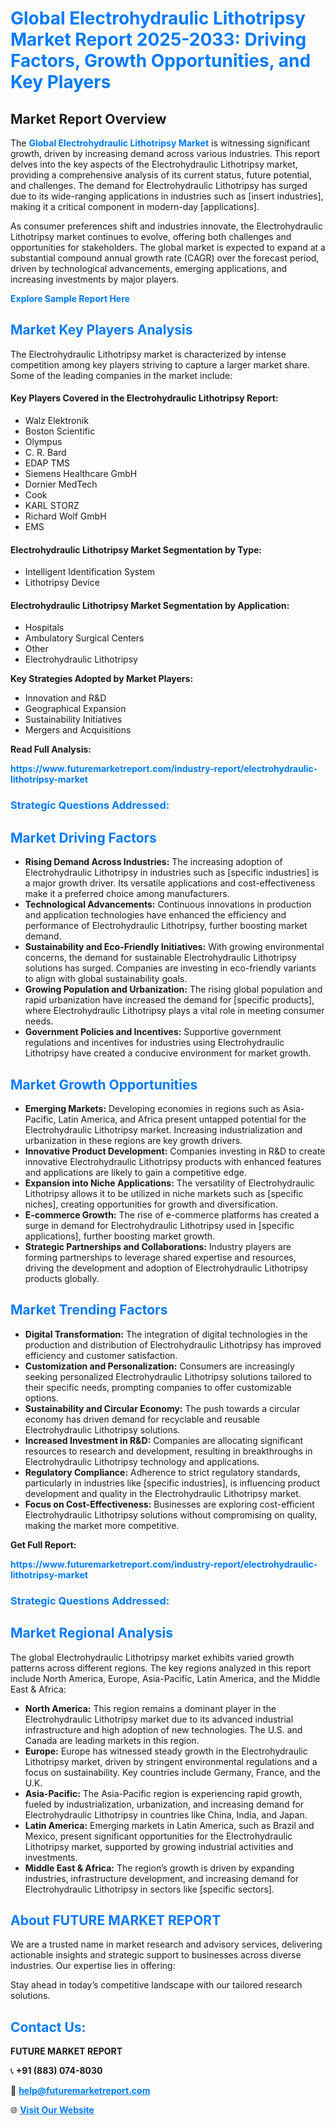 <h1 style="color: #007BFF;">Global Electrohydraulic Lithotripsy Market Report 2025-2033: Driving Factors, Growth Opportunities, and Key Players</h1>

<section id="overview">
<h2>Market Report Overview</h2>
<p>The <a href="https://www.futuremarketreport.com/industry-report/electrohydraulic-lithotripsy-market" style="color: #007BFF; text-decoration: none;"><strong>Global Electrohydraulic Lithotripsy Market</strong></a> is witnessing significant growth, driven by increasing demand across various industries. This report delves into the key aspects of the Electrohydraulic Lithotripsy market, providing a comprehensive analysis of its current status, future potential, and challenges. The demand for Electrohydraulic Lithotripsy has surged due to its wide-ranging applications in industries such as [insert industries], making it a critical component in modern-day [applications].</p>
<p>As consumer preferences shift and industries innovate, the Electrohydraulic Lithotripsy market continues to evolve, offering both challenges and opportunities for stakeholders. The global market is expected to expand at a substantial compound annual growth rate (CAGR) over the forecast period, driven by technological advancements, emerging applications, and increasing investments by major players.</p>
</section>

<section id="overview">
<p><a href="https://www.futuremarketreport.com/request-sample/reportId=111874" style="color: #007BFF; text-decoration: none;"><strong>Explore Sample Report Here</strong></a></p>
</section>

<section id="key-players">
<h2 style="color: #007BFF;">Market Key Players Analysis</h2>
<p>The Electrohydraulic Lithotripsy market is characterized by intense competition among key players striving to capture a larger market share. Some of the leading companies in the market include:</p>
<h4>Key Players Covered in the Electrohydraulic Lithotripsy Report:</h4>
<ul><li>Walz Elektronik</li><li>Boston Scientific</li><li>Olympus</li><li>C. R. Bard</li><li>EDAP TMS</li><li>Siemens Healthcare GmbH</li><li>Dornier MedTech</li><li>Cook</li><li>KARL STORZ</li><li>Richard Wolf GmbH</li><li>EMS</li></ul>
<h4>Electrohydraulic Lithotripsy Market Segmentation by Type:</h4>
<ul><li>Intelligent Identification System</li><li>Lithotripsy Device</li></ul>

<h4>Electrohydraulic Lithotripsy Market Segmentation by Application:</h4>
<ul><li>Hospitals</li><li>Ambulatory Surgical Centers</li><li>Other</li><li>Electrohydraulic Lithotripsy</li></ul>
<p><strong>Key Strategies Adopted by Market Players:</strong></p>
<ul>
<li>Innovation and R&D</li>
<li>Geographical Expansion</li>
<li>Sustainability Initiatives</li>
<li>Mergers and Acquisitions</li>
</ul>
</section>

<section>
<p><strong>Read Full Analysis: </strong></p><a href="https://www.futuremarketreport.com/industry-report/electrohydraulic-lithotripsy-market" style="color: #007BFF; text-decoration: none;"><strong>https://www.futuremarketreport.com/industry-report/electrohydraulic-lithotripsy-market</strong></a>
<h3 style="color: #007BFF;">Strategic Questions Addressed:</h3>
</section>

<section id="driving-factors">
<h2 style="color: #007BFF;">Market Driving Factors</h2>
<ul>
<li><strong>Rising Demand Across Industries:</strong> The increasing adoption of Electrohydraulic Lithotripsy in industries such as [specific industries] is a major growth driver. Its versatile applications and cost-effectiveness make it a preferred choice among manufacturers.</li>
<li><strong>Technological Advancements:</strong> Continuous innovations in production and application technologies have enhanced the efficiency and performance of Electrohydraulic Lithotripsy, further boosting market demand.</li>
<li><strong>Sustainability and Eco-Friendly Initiatives:</strong> With growing environmental concerns, the demand for sustainable Electrohydraulic Lithotripsy solutions has surged. Companies are investing in eco-friendly variants to align with global sustainability goals.</li>
<li><strong>Growing Population and Urbanization:</strong> The rising global population and rapid urbanization have increased the demand for [specific products], where Electrohydraulic Lithotripsy plays a vital role in meeting consumer needs.</li>
<li><strong>Government Policies and Incentives:</strong> Supportive government regulations and incentives for industries using Electrohydraulic Lithotripsy have created a conducive environment for market growth.</li>
</ul>
</section>

<section id="growth-opportunities">
<h2 style="color: #007BFF;">Market Growth Opportunities</h2>
<ul>
<li><strong>Emerging Markets:</strong> Developing economies in regions such as Asia-Pacific, Latin America, and Africa present untapped potential for the Electrohydraulic Lithotripsy market. Increasing industrialization and urbanization in these regions are key growth drivers.</li>
<li><strong>Innovative Product Development:</strong> Companies investing in R&D to create innovative Electrohydraulic Lithotripsy products with enhanced features and applications are likely to gain a competitive edge.</li>
<li><strong>Expansion into Niche Applications:</strong> The versatility of Electrohydraulic Lithotripsy allows it to be utilized in niche markets such as [specific niches], creating opportunities for growth and diversification.</li>
<li><strong>E-commerce Growth:</strong> The rise of e-commerce platforms has created a surge in demand for Electrohydraulic Lithotripsy used in [specific applications], further boosting market growth.</li>
<li><strong>Strategic Partnerships and Collaborations:</strong> Industry players are forming partnerships to leverage shared expertise and resources, driving the development and adoption of Electrohydraulic Lithotripsy products globally.</li>
</ul>
</section>

<section id="trending-factors">
<h2 style="color: #007BFF;">Market Trending Factors</h2>
<ul>
<li><strong>Digital Transformation:</strong> The integration of digital technologies in the production and distribution of Electrohydraulic Lithotripsy has improved efficiency and customer satisfaction.</li>
<li><strong>Customization and Personalization:</strong> Consumers are increasingly seeking personalized Electrohydraulic Lithotripsy solutions tailored to their specific needs, prompting companies to offer customizable options.</li>
<li><strong>Sustainability and Circular Economy:</strong> The push towards a circular economy has driven demand for recyclable and reusable Electrohydraulic Lithotripsy solutions.</li>
<li><strong>Increased Investment in R&D:</strong> Companies are allocating significant resources to research and development, resulting in breakthroughs in Electrohydraulic Lithotripsy technology and applications.</li>
<li><strong>Regulatory Compliance:</strong> Adherence to strict regulatory standards, particularly in industries like [specific industries], is influencing product development and quality in the Electrohydraulic Lithotripsy market.</li>
<li><strong>Focus on Cost-Effectiveness:</strong> Businesses are exploring cost-efficient Electrohydraulic Lithotripsy solutions without compromising on quality, making the market more competitive.</li>
</ul>
</section>

<section>
<p><strong>Get Full Report: </strong></p><a href="https://www.futuremarketreport.com/industry-report/electrohydraulic-lithotripsy-market" style="color: #007BFF; text-decoration: none;"><strong>https://www.futuremarketreport.com/industry-report/electrohydraulic-lithotripsy-market</strong></a>
<h3 style="color: #007BFF;">Strategic Questions Addressed:</h3>
</section>


<section id="regional-analysis">
<h2 style="color: #007BFF;">Market Regional Analysis</h2>
<p>The global Electrohydraulic Lithotripsy market exhibits varied growth patterns across different regions. The key regions analyzed in this report include North America, Europe, Asia-Pacific, Latin America, and the Middle East & Africa:</p>
<ul>
<li><strong>North America:</strong> This region remains a dominant player in the Electrohydraulic Lithotripsy market due to its advanced industrial infrastructure and high adoption of new technologies. The U.S. and Canada are leading markets in this region.</li>
<li><strong>Europe:</strong> Europe has witnessed steady growth in the Electrohydraulic Lithotripsy market, driven by stringent environmental regulations and a focus on sustainability. Key countries include Germany, France, and the U.K.</li>
<li><strong>Asia-Pacific:</strong> The Asia-Pacific region is experiencing rapid growth, fueled by industrialization, urbanization, and increasing demand for Electrohydraulic Lithotripsy in countries like China, India, and Japan.</li>
<li><strong>Latin America:</strong> Emerging markets in Latin America, such as Brazil and Mexico, present significant opportunities for the Electrohydraulic Lithotripsy market, supported by growing industrial activities and investments.</li>
<li><strong>Middle East & Africa:</strong> The region’s growth is driven by expanding industries, infrastructure development, and increasing demand for Electrohydraulic Lithotripsy in sectors like [specific sectors].</li>
</ul>
</section>

<footer>
<h2 style="color: #007BFF;">About FUTURE MARKET REPORT</h2>
<p>We are a trusted name in market research and advisory services, delivering actionable insights and strategic support to businesses across diverse industries. Our expertise lies in offering:</p>

<p>Stay ahead in today’s competitive landscape with our tailored research solutions.</p>

<h2 style="color: #007BFF;">Contact Us:</h2>
<p><strong>FUTURE MARKET REPORT</strong></p>
<p>📞 <strong>+91 (883) 074-8030</strong></p>
<p>📧 <strong><a href="mailto:help@futuremarketreport.com" style="color: #007BFF;">help@futuremarketreport.com</a></strong></p>
<p>🌐 <strong><a href="https://www.futuremarketreport.com/" style="color: #007BFF;">Visit Our Website</a></strong></p>
</footer>